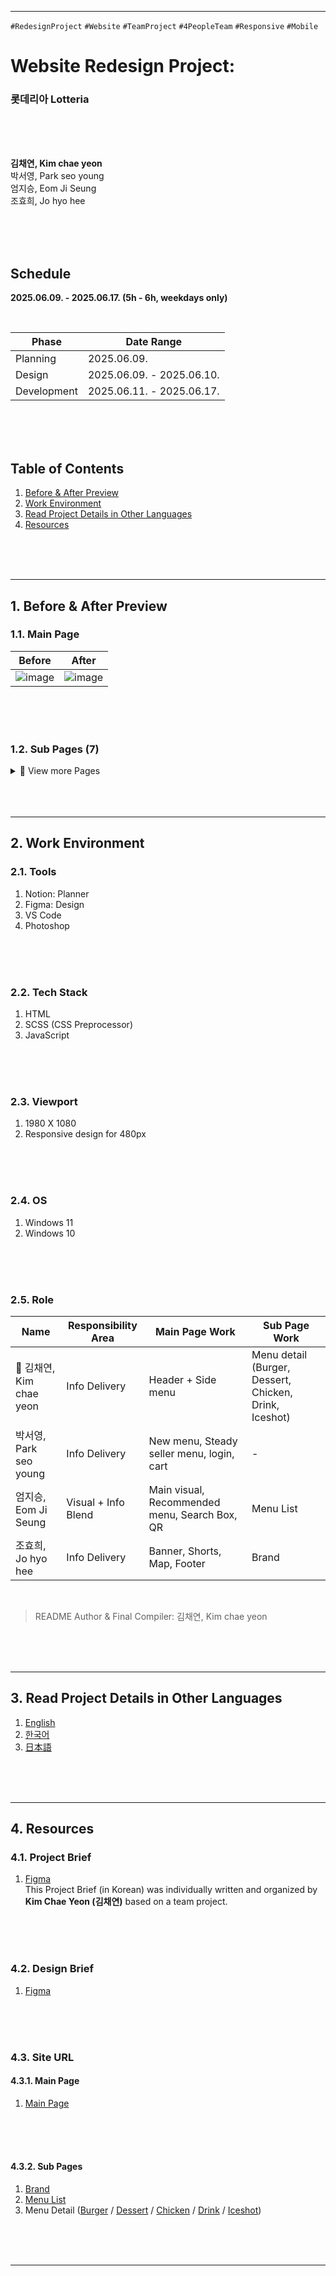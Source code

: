 
---
`#RedesignProject` `#Website` `#TeamProject` `#4PeopleTeam` `#Responsive` `#Mobile`
# **Website Redesign Project:**
### 롯데리아 Lotteria

<br/>
<br/>
<br/>

**김채연, Kim chae yeon**    
박서영, Park seo young     
엄지승, Eom Ji Seung      
조효희, Jo hyo hee     

<br/>
<br/>
<br/>

## **Schedule**
**2025.06.09. - 2025.06.17. (5h - 6h, weekdays only)**

</br>

| Phase         | Date Range                  |
|---------------|-----------------------------|
| Planning      | 2025.06.09.   |
| Design        | 2025.06.09. - 2025.06.10.   |
| Development   | 2025.06.11. - 2025.06.17.   |

<br/>
<br/>
<br/>

## Table of Contents

1. [Before & After Preview](#1-Before-&-After-Preview)   
2. [Work Environment](#2-Work-Environment)   
3. [Read Project Details in Other Languages](#3-Read-Project-Details-in-Other-Languages)    
4. [Resources](#4-Resources)   
   
</br>
</br>
</br>

---



## 1. Before & After Preview
### 1.1. Main Page

| Before | After |
|--------|-------|
| ![image](https://github.com/user-attachments/assets/046d72bd-e0a1-40d0-b803-e70a09e31871) | ![image](https://github.com/user-attachments/assets/94f14be4-ee54-42b9-a21d-c279675802d8) |

</br>
</br>
</br>

### 1.2. Sub Pages (7)
<details>
<summary>📂 View more Pages</summary>

#### 1.2.1. Brand
| Before | After |
|--------|-------|
| ![image](https://github.com/user-attachments/assets/555c08e1-48bd-4038-a6f4-d6eb0084f306) | ![image](https://github.com/user-attachments/assets/948d015b-85c0-40c9-aef2-2341b2f01a3f)  |

</br>

> Lead: 조효희, Jo hyo hee

</br>
</br>
</br>

#### 1.2.2. Menu List
| Before | After |
|--------|-------|
| ![image](https://github.com/user-attachments/assets/72d63fa5-fe64-4881-9878-bb96b4250259) | ![image](https://github.com/user-attachments/assets/b2451095-a1fb-40ed-ad18-6d724d80dfac) |

</br>

> Lead: 엄지승, Eom Ji Seung

</br>
</br>
</br>

#### 1.2.3. Menu Detail (Burger / Dessert / Chicken / Drink / Iceshot)
| Before | After |
|--------|-------|
| ![image](https://github.com/user-attachments/assets/a48ec553-0aa5-4aa2-b7a7-0069102004ff) | ![image](https://github.com/user-attachments/assets/8a8100f1-eb1e-4985-b61f-5e412cb279fe)  |

</br>

> Lead: 김채연, Kim chae yeon

</br>
</br>
</br>

</details>

</br>
</br>
</br>

---
## 2. Work Environment
### 2.1. Tools
1. Notion: Planner
2. Figma: Design
3. VS Code
4. Photoshop

</br>
</br>
</br>

### 2.2. Tech Stack
1. HTML
2. SCSS (CSS Preprocessor)
3. JavaScript

</br>
</br>
</br>

### 2.3. Viewport
1. 1980 X 1080
2. Responsive design for 480px

</br>
</br>
</br>

### 2.4. OS
1. Windows 11
2. Windows 10

</br>
</br>
</br>

### 2.5. Role
| Name         | Responsibility Area           | Main Page Work                                          | Sub Page Work                                                  |
|--------------|-------------------------------|---------------------------------------------------------|----------------------------------------------------------------|
| 👑 김채연, Kim chae yeon | Info Delivery                 | Header + Side menu                                | Menu detail (Burger, Dessert, Chicken, Drink, Iceshot)                            |
| 박서영, Park seo young | Info Delivery        | New menu, Steady seller menu, login, cart                          | -                 |
| 엄지승, Eom Ji Seung   | Visual + Info Blend           | Main visual, Recommended menu, Search Box, QR                          | Menu List                                                           |
| 조효희, Jo hyo hee   | Info Delivery    | Banner, Shorts, Map, Footer          | Brand                                    |

</br>

> README Author & Final Compiler: 김채연, Kim chae yeon

</br>
</br>
</br>

---

## 3. Read Project Details in Other Languages
1. [English](https://github.com/young0234/webRedesign-Lotteria/blob/main/README_en.md)
2. [한국어](https://github.com/young0234/webRedesign-Lotteria/blob/main/README_ko.md)
3. [日本語](https://github.com/young0234/webRedesign-Lotteria/blob/main/README_ja.md)

</br>
</br>
</br>

---

## 4. Resources
### 4.1. Project Brief
1. [Figma](https://www.figma.com/deck/BugzopNrsoWS7gA4SzW5K5/-webRedesign--Lotteria--Project-Brief-?node-id=0-44&t=38noJjzMZkdvqc7B-1)           
   This Project Brief (in Korean) was individually written and organized by **Kim Chae Yeon (김채연)** based on a team project.

</br>
</br>
</br>

### 4.2. Design Brief
1. [Figma](https://www.figma.com/design/HGWcu50mnEwumuXU5SEUiH/-webRedesign--Lotteria--Design-Brief-?node-id=0-1&t=V077oBEoorApJkKC-1)

</br>
</br>
</br>

### 4.3. Site URL
#### 4.3.1. Main Page
1. [Main Page](https://young0234.github.io/webRedesign-Lotteria/)

</br>
</br>
</br>

#### 4.3.2. Sub Pages
1. [Brand](https://young0234.github.io/webRedesign-Lotteria/pages/brand.html)
2. [Menu List](https://young0234.github.io/webRedesign-Lotteria/pages/menu-list.html)
3. Menu Detail ([Burger](https://young0234s.github.io/webRedesign-Lotteria/pages/menu-burger01.html) / [Dessert](https://young0234.github.io/webRedesign-Lotteria/pages/menu-dessert01.html) / [Chicken](https://young0234.github.io/webRedesign-Lotteria/pages/menu-chicken01.html) / [Drink](https://young0234.github.io/webRedesign-Lotteria/pages/menu-drink01.html) / [Iceshot](https://young0234.github.io/webRedesign-Lotteria/pages/menu-iceShot01.html))

</br>
</br>
</br>

---
